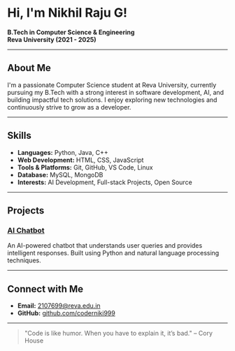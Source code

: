 # Hi, I'm Nikhil Raju G!

**B.Tech in Computer Science & Engineering**  
**Reva University (2021 - 2025)**

---

## About Me

I'm a passionate Computer Science student at Reva University, currently pursuing my B.Tech with a strong interest in software development, AI, and building impactful tech solutions. I enjoy exploring new technologies and continuously strive to grow as a developer.

---

## Skills

- **Languages:** Python, Java, C++
- **Web Development:** HTML, CSS, JavaScript
- **Tools & Platforms:** Git, GitHub, VS Code, Linux
- **Database:** MySQL, MongoDB
- **Interests:** AI Development, Full-stack Projects, Open Source

---

## Projects

### [AI Chatbot](https://github.com/coderniki999/ai-chatbot)

An AI-powered chatbot that understands user queries and provides intelligent responses. Built using Python and natural language processing techniques.

---

## Connect with Me

- **Email:** 2107699@reva.edu.in  
- **GitHub:** [github.com/coderniki999](https://github.com/coderniki999)

---

> "Code is like humor. When you have to explain it, it’s bad." – Cory House

<!--
**coderniki999/coderniki999** is a ✨ _special_ ✨ repository because its `README.md` (this file) appears on your GitHub profile.

Here are some ideas to get you started:

- 🔭 I’m currently working on ...
- 🌱 I’m currently learning ...
- 👯 I’m looking to collaborate on ...
- 🤔 I’m looking for help with ...
- 💬 Ask me about ...
- 📫 How to reach me: ...
- 😄 Pronouns: ...
- ⚡ Fun fact: ...
-->
